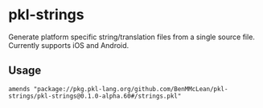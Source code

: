 # pkl-strings

Generate platform specific string/translation files from a single source file. Currently supports iOS and Android.

## Usage

```pkl
amends "package://pkg.pkl-lang.org/github.com/BenMMcLean/pkl-strings/pkl-strings@0.1.0-alpha.60#/strings.pkl"
```
